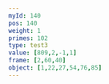 ```yaml
---
myId: 140
pos: 140
weight: 1
primes: 102
type: test3
value: [809,2,-1,1]
frame: [2,60,40]
object: [1,22,27,54,76,85]
---
```

